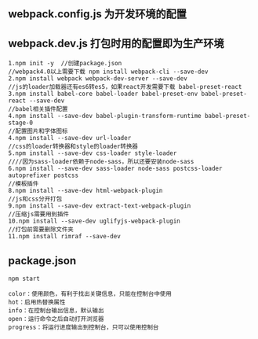 ## **webpack.config.js** 为开发环境的配置 ##
## **webpack.dev.js**   打包时用的配置即为生产环境 ##



	1.npm init -y  //创建package.json
	//webpack4.0以上需要下载 npm install webpack-cli --save-dev
	2.npm install webpack webpack-dev-server --save-dev
	//js的loader加载器还有es6转es5，如果react开发需要下载 babel-preset-react
	3.npm install babel-core babel-loader babel-preset-env babel-preset-react --save-dev
	//babel相关插件配置
	4.npm install --save-dev babel-plugin-transform-runtime babel-preset-stage-0 
	//配置图片和字体图标
	4.npm install --save-dev url-loader 
	//css的loader转换器和style的loader转换器
	5.npm install --save-dev css-loader style-loader
	////因为sass-loader依赖于node-sass，所以还要安装node-sass
	6.npm install --save-dev sass-loader node-sass postcss-loader autoprefixer postcss
	//模板插件
	8.npm install --save-dev html-webpack-plugin
	//js和css分开打包
	9.npm install --save-dev extract-text-webpack-plugin
	//压缩js需要用到插件
	10.npm install --save-dev uglifyjs-webpack-plugin
	//打包前需要删除文件夹
	11.npm install rimraf --save-dev

	
   

## package.json ##
	npm start	

    color：使用颜色，有利于找出关键信息，只能在控制台中使用
	hot：启用热替换属性
	info：在控制台输出信息，默认输出
	open：运行命令之后自动打开浏览器
	progress：将运行进度输出到控制台，只可以使用控制台